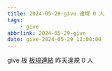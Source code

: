 ```yaml
---
title: 2024-05-29-give 違規 0 人
tags:
    - give
abbrlink: 2024-05-29-give
date: give-2024-05-29 12:00:00
---
```

give 板 [板規連結](https://www.ptt.cc/bbs/give/M.1612495900.A.C32.html)
昨天違規 0 人
